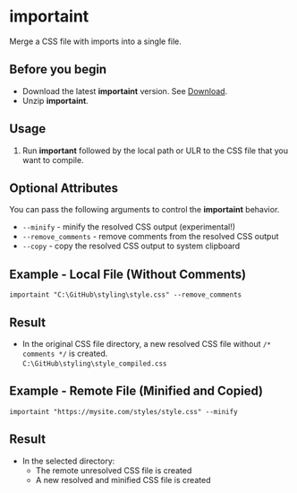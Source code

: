 # importaint
Merge a CSS file with imports into a single file.

## Before you begin
* Download the latest **importaint** version. See [Download](https://github.com/rafalkaron/importaint/releases/latest).
* Unzip **importaint**.

## Usage
1. Run **important** followed by the local path or ULR to the CSS file that you want to compile.

## Optional Attributes
You can pass the following arguments to control the **importaint** behavior.
* `--minify` - minify the resolved CSS output (experimental!)
* `--remove_comments` - remove comments from the resolved CSS output
* `--copy` - copy the resolved CSS output to system clipboard

## Example - Local File (Without Comments)
```shell
importaint "C:\GitHub\styling\style.css" --remove_comments
```

## Result
* In the original CSS file directory, a new resolved CSS file without `/* comments */` is created.  
 `C:\GitHub\styling\style_compiled.css`

## Example - Remote File (Minified and Copied)
```shell
importaint "https://mysite.com/styles/style.css" --minify
```

## Result
* In the selected directory:
    * The remote unresolved CSS file is created
    * A new resolved and minified CSS file is created